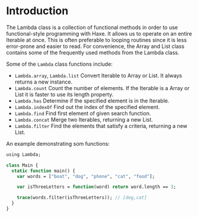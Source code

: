 # Introduction

The Lambda class is a collection of functional methods in order to use functional-style programming with Haxe. It allows us to operate on an entire Iterable at once. This is often preferable to looping routines since it is less error-prone and easier to read. For convenience, the Array and List class contains some of the frequently used methods from the Lambda class.

Some of the `Lambda` class functions include:

- `Lambda.array`, `Lambda.list` Convert Iterable to Array or List. It always returns a new instance.
- `Lambda.count` Count the number of elements. If the Iterable is a Array or List it is faster to use its length property.
- `Lambda.has` Determine if the specified element is in the Iterable.
- `Lambda.indexOf` Find out the index of the specified element.
- `Lambda.find` Find first element of given search function.
- `Lambda.concat` Merge two Iterables, returning a new List.
- `Lambda.filter` Find the elements that satisfy a criteria, returning a new List.

An example demonstrating som functions:

```haxe
using Lambda;

class Main {
  static function main() {
    var words = ["boat", "dog", "phone", "cat", "food"];

    var isThreeLetters = function(word) return word.length == 3;

    trace(words.filter(isThreeLetters)); // [dog,cat]
  }
}
```
